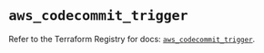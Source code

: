 # `aws_codecommit_trigger`

Refer to the Terraform Registry for docs: [`aws_codecommit_trigger`](https://registry.terraform.io/providers/hashicorp/aws/5.99.1/docs/resources/codecommit_trigger).

